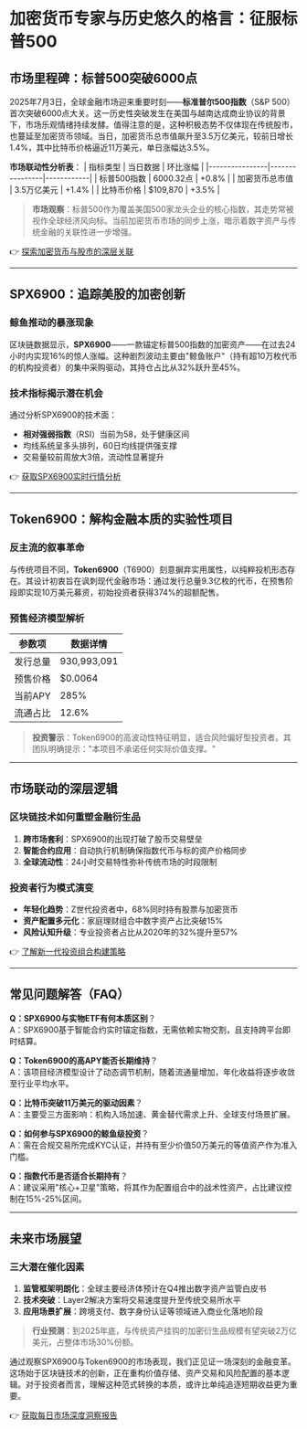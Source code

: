 # 加密货币专家与历史悠久的格言：征服标普500

## 市场里程碑：标普500突破6000点

2025年7月3日，全球金融市场迎来重要时刻——**标准普尔500指数**（S&P 500）首次突破6000点大关。这一历史性突破发生在美国与越南达成商业协议的背景下，市场乐观情绪持续发酵。值得注意的是，这种积极态势不仅体现在传统股市，也蔓延至加密货币领域。当日，加密货币总市值飙升至3.5万亿美元，较前日增长1.4%，其中比特币价格逼近11万美元，单日涨幅达3.5%。

**市场联动性分析表**：
| 指标类型       | 当日数据       | 环比涨幅   |
|----------------|----------------|------------|
| 标普500指数     | 6000.32点      | +0.8%      |
| 加密货币总市值 | 3.5万亿美元    | +1.4%      |
| 比特币价格     | $109,870       | +3.5%      |

> **市场观察**：标普500作为覆盖美国500家龙头企业的核心指数，其走势常被视作全球经济风向标。当前加密货币市场的同步上涨，暗示着数字资产与传统金融的关联性进一步增强。

👉 [探索加密货币与股市的深层关联](https://bit.ly/okx_welcome)

---

## SPX6900：追踪美股的加密创新

### 鲸鱼推动的暴涨现象
区块链数据显示，**SPX6900**——一款锚定标普500指数的加密资产——在过去24小时内实现16%的惊人涨幅。这种剧烈波动主要由"鲸鱼账户"（持有超10万枚代币的机构投资者）的集中采购驱动，其持仓占比从32%跃升至45%。

### 技术指标揭示潜在机会
通过分析SPX6900的技术面：
- **相对强弱指数**（RSI）当前为58，处于健康区间
- 均线系统呈多头排列，60日均线提供强支撑
- 交易量较前周放大3倍，流动性显著提升

👉 [获取SPX6900实时行情分析](https://bit.ly/okx_welcome)

---

## Token6900：解构金融本质的实验性项目

### 反主流的叙事革命
与传统项目不同，**Token6900**（T6900）刻意摒弃实用属性，以纯粹投机形态存在。其设计初衷旨在讽刺现代金融市场：通过发行总量9.3亿枚的代币，在预售阶段即实现10万美元募资，初始投资者获得374%的超额配售。

### 预售经济模型解析
| 参数项         | 数据详情       |
|----------------|----------------|
| 发行总量       | 930,993,091    |
| 预售价格       | $0.0064        |
| 当前APY        | 285%           |
| 流通占比       | 12.6%          |

> **投资警示**：Token6900的高波动性特征明显，适合风险偏好型投资者。其团队明确提示："本项目不承诺任何实际价值支撑。"

---

## 市场联动的深层逻辑

### 区块链技术如何重塑金融衍生品
1. **跨市场套利**：SPX6900的出现打破了股币交易壁垒
2. **智能合约应用**：自动执行机制确保指数代币与标的资产价格同步
3. **全球流动性**：24小时交易特性弥补传统市场的时段限制

### 投资者行为模式演变
- **年轻化趋势**：Z世代投资者中，68%同时持有股票与加密货币
- **资产配置多元化**：家庭理财组合中数字资产占比突破15%
- **风险认知升级**：专业投资者占比从2020年的32%提升至57%

👉 [了解新一代投资组合构建策略](https://bit.ly/okx_welcome)

---

## 常见问题解答（FAQ）

**Q：SPX6900与实物ETF有何本质区别**？  
A：SPX6900基于智能合约实时锚定指数，无需依赖实物交割，且支持跨平台即时结算。

**Q：Token6900的高APY能否长期维持**？  
A：该项目经济模型设计了动态调节机制，随着流通量增加，年化收益将逐步收敛至行业平均水平。

**Q：比特币突破11万美元的驱动因素**？  
A：主要受三方面影响：机构入场加速、黄金替代需求上升、全球支付场景扩展。

**Q：如何参与SPX6900的鲸鱼级投资**？  
A：需在合规交易所完成KYC认证，并持有至少价值50万美元的等值资产作为准入门槛。

**Q：指数代币是否适合长期持有**？  
A：建议采用"核心+卫星"策略，将其作为配置组合中的战术性资产，占比建议控制在15%-25%区间。

---

## 未来市场展望

### 三大潜在催化因素
1. **监管框架明朗化**：全球主要经济体预计在Q4推出数字资产监管白皮书
2. **技术突破**：Layer2解决方案将交易速度提升至传统交易所水平
3. **应用场景扩展**：跨境支付、数字身份认证等领域进入商业化落地阶段

> **行业预测**：到2025年底，与传统资产挂钩的加密衍生品规模有望突破2万亿美元，占整体市场30%份额。

通过观察SPX6900与Token6900的市场表现，我们正见证一场深刻的金融变革。这场始于区块链技术的创新，正在重构价值存储、资产交易和风险配置的基本逻辑。对于投资者而言，理解这种范式转换的本质，或许比单纯追逐短期收益更为重要。

👉 [获取每日市场深度洞察报告](https://bit.ly/okx_welcome)